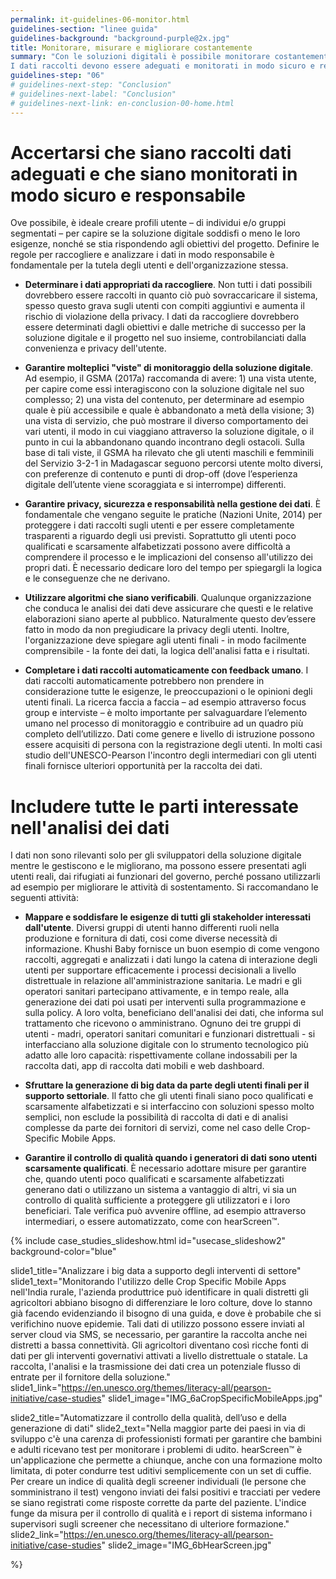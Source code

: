 ```yaml
---
permalink: it-guidelines-06-monitor.html
guidelines-section: "linee guida"
guidelines-background: "background-purple@2x.jpg"
title: Monitorare, misurare e migliorare costantemente
summary: "Con le soluzioni digitali è possibile monitorare costantemente l'attività dell'utente, il consumo e la creazione di contenuti. L'analisi dei dati di utilizzo è fondamentale per gestire un sistema efficace. Può indicare se gli obiettivi del progetto e dell'utente siano stati raggiunti e, in caso contrario, suggerire dove possono essere necessarie modifiche. In un approccio di sviluppo iterativo, l'utilizzo di dati e l'analisi informano sul miglioramento del sistema.
I dati raccolti devono essere adeguati e monitorati in modo sicuro e responsabile."
guidelines-step: "06"
# guidelines-next-step: "Conclusion"
# guidelines-next-label: "Conclusion"
# guidelines-next-link: en-conclusion-00-home.html
---
```



# Accertarsi che siano raccolti dati adeguati e che siano monitorati in modo sicuro e responsabile

Ove possibile, è ideale creare profili utente – di individui e/o gruppi segmentati – per capire se la soluzione digitale soddisfi o meno le loro esigenze, nonché se stia rispondendo agli obiettivi del progetto. Definire le regole per raccogliere e analizzare i dati in modo responsabile è fondamentale per la tutela degli utenti e dell'organizzazione stessa.

- **Determinare i dati appropriati da raccogliere**. Non tutti i dati possibili dovrebbero essere raccolti in quanto ciò può sovraccaricare il sistema, spesso questo grava sugli utenti con compiti aggiuntivi e aumenta il rischio di violazione della privacy. I dati da raccogliere dovrebbero essere determinati dagli obiettivi e dalle metriche di successo per la soluzione digitale e il progetto nel suo insieme, controbilanciati dalla convenienza e privacy dell'utente.

- **Garantire molteplici "viste" di monitoraggio della soluzione digitale**. Ad esempio, il GSMA (2017a) raccomanda di avere: 1) una vista utente, per capire come essi interagiscono con la soluzione digitale nel suo complesso; 2) una vista del contenuto, per determinare ad esempio quale è più accessibile e quale è abbandonato a metà della visione; 3) una vista di servizio, che può mostrare il diverso comportamento dei vari utenti, il modo in cui viaggiano attraverso la soluzione digitale, o il punto in cui la abbandonano quando incontrano degli ostacoli. Sulla base di tali viste, il GSMA ha rilevato che gli utenti maschili e femminili del Servizio 3-2-1 in Madagascar seguono percorsi utente molto diversi, con preferenze di contenuto e punti di drop-off (dove l’esperienza digitale dell’utente viene scoraggiata e si interrompe) differenti.

- **Garantire privacy, sicurezza e responsabilità nella gestione dei dati**. È fondamentale che vengano seguite le pratiche (Nazioni Unite, 2014) per proteggere i dati raccolti sugli utenti e per essere completamente trasparenti a riguardo degli usi previsti. Soprattutto gli utenti poco qualificati e scarsamente alfabetizzati possono avere difficoltà a comprendere il processo e le implicazioni del consenso all'utilizzo dei propri dati. È necessario dedicare loro del tempo per spiegargli la logica e le conseguenze che ne derivano.


- **Utilizzare algoritmi che siano verificabili**. Qualunque organizzazione che conduca le analisi dei dati deve assicurare che questi e le relative elaborazioni siano aperte al pubblico. Naturalmente questo dev’essere fatto in modo da non pregiudicare la privacy degli utenti. Inoltre, l'organizzazione deve spiegare agli utenti finali - in modo facilmente comprensibile - la fonte dei dati, la logica dell'analisi fatta e i risultati.

- **Completare i dati raccolti automaticamente con feedback umano**. I dati raccolti automaticamente potrebbero non prendere in considerazione tutte le esigenze, le preoccupazioni o le opinioni degli utenti finali. La ricerca faccia a faccia – ad esempio attraverso focus group e interviste – è molto importante per salvaguardare l’elemento umano nel processo di monitoraggio e contribuire ad un quadro più completo dell’utilizzo. Dati come genere e livello di istruzione possono essere acquisiti di persona con la registrazione degli utenti. In molti casi studio dell'UNESCO-Pearson l'incontro degli intermediari con gli utenti finali fornisce ulteriori opportunità per la raccolta dei dati.



# Includere tutte le parti interessate nell'analisi dei dati

I dati non sono rilevanti solo per gli sviluppatori della soluzione digitale mentre le gestiscono e le migliorano, ma possono essere presentati agli utenti reali, dai rifugiati ai funzionari del governo, perché possano utilizzarli ad esempio per migliorare le attività di sostentamento. Si raccomandano le seguenti attività:

- **Mappare e soddisfare le esigenze di tutti gli stakeholder interessati dall'utente**. Diversi gruppi di utenti hanno differenti ruoli nella produzione e fornitura di dati, cosi come diverse necessità di informazione. Khushi Baby fornisce un buon esempio di come vengono raccolti, aggregati e analizzati i dati lungo la catena di interazione degli utenti per supportare efficacemente i processi decisionali a livello distrettuale in relazione all'amministrazione sanitaria. Le madri e gli operatori sanitari partecipano attivamente, e in tempo reale, alla generazione dei dati poi usati per interventi sulla programmazione e sulla policy. A loro volta, beneficiano dell'analisi dei dati, che informa sul trattamento che ricevono o amministrano. Ognuno dei tre gruppi di utenti - madri, operatori sanitari comunitari e funzionari distrettuali - si interfacciano alla soluzione digitale con lo strumento tecnologico più adatto alle loro capacità: rispettivamente collane indossabili per la raccolta dati, app di raccolta dati mobili e web dashboard.

- **Sfruttare la generazione di big data da parte degli utenti finali per il supporto settoriale**. Il fatto che gli utenti finali siano poco qualificati e scarsamente alfabetizzati e si interfaccino con soluzioni spesso molto semplici, non esclude la possibilità di raccolta di dati e di analisi complesse da parte dei fornitori di servizi, come nel caso delle Crop-Specific Mobile Apps.

- **Garantire il controllo di qualità quando i generatori di dati sono utenti scarsamente qualificati**. È necessario adottare misure per garantire che, quando utenti poco qualificati e scarsamente alfabetizzati generano dati o utilizzano un sistema a vantaggio di altri, vi sia un controllo di qualità sufficiente a proteggere gli utilizzatori e i loro beneficiari. Tale verifica può avvenire offline, ad esempio attraverso intermediari, o essere automatizzato, come con hearScreen™.


{% include case_studies_slideshow.html
id="usecase_slideshow2"
background-color="blue"

slide1_title="Analizzare i big data a supporto degli interventi di settore"
slide1_text="Monitorando l'utilizzo delle Crop Specific Mobile Apps nell'India rurale, l'azienda produttrice può identificare in quali distretti gli agricoltori abbiano bisogno di differenziare le loro colture, dove lo stanno già facendo evidenziando il bisogno di una guida, e dove è probabile che si verifichino nuove epidemie.
Tali dati di utilizzo possono essere inviati al server cloud via SMS, se necessario, per garantire la raccolta anche nei distretti a bassa connettività. Gli agricoltori diventano così ricche fonti di dati per gli interventi governativi attivati a livello distrettuale o statale. La raccolta, l'analisi e la trasmissione dei dati crea un potenziale flusso di entrate per il fornitore della soluzione."
slide1_link="https://en.unesco.org/themes/literacy-all/pearson-initiative/case-studies"
slide1_image="IMG_6aCropSpecificMobileApps.jpg"

slide2_title="Automatizzare il controllo della qualità, dell’uso e della generazione di dati"
slide2_text="Nella maggior parte dei paesi in via di sviluppo c'è una carenza di professionisti formati per garantire che bambini e adulti ricevano test per monitorare i problemi di udito. hearScreen™ è un'applicazione che permette a chiunque, anche con una formazione molto limitata, di poter condurre test uditivi semplicemente con un set di cuffie. Per creare un indice di qualità degli screener individuali (le persone che somministrano il test) vengono inviati dei falsi positivi e tracciati per vedere se siano registrati come risposte corrette da parte del paziente. L'indice funge da misura per il controllo di qualità e i report di sistema informano i supervisori sugli screener che necessitano di ulteriore formazione."
slide2_link="https://en.unesco.org/themes/literacy-all/pearson-initiative/case-studies"
slide2_image="IMG_6bHearScreen.jpg"


%}
